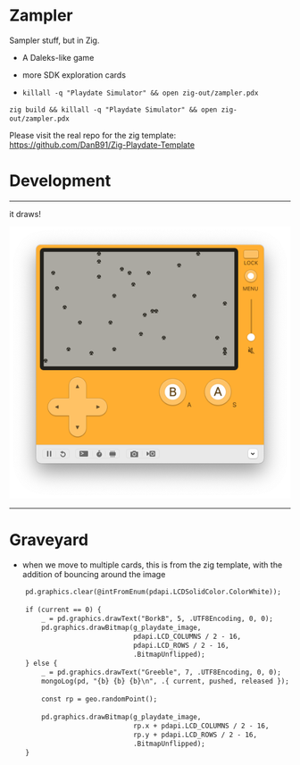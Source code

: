 # Zampler

Sampler stuff, but in Zig.

* A Daleks-like game
* more SDK exploration cards

* `killall -q "Playdate Simulator" && open zig-out/zampler.pdx`

```zig
zig build && killall -q "Playdate Simulator" && open zig-out/zampler.pdx
```


Please visit the real repo for the zig template: https://github.com/DanB91/Zig-Playdate-Template

# Development

-----

it draws!

![](ghassets/robot-drawing.png)

-----


# Graveyard

* when we move to multiple cards, this is from the zig template, with
  the addition of bouncing around the image 

```zig
    pd.graphics.clear(@intFromEnum(pdapi.LCDSolidColor.ColorWhite));

    if (current == 0) {
        _ = pd.graphics.drawText("BorkB", 5, .UTF8Encoding, 0, 0);
        pd.graphics.drawBitmap(g_playdate_image, 
                               pdapi.LCD_COLUMNS / 2 - 16, 
                               pdapi.LCD_ROWS / 2 - 16,
                               .BitmapUnflipped);
    } else {
        _ = pd.graphics.drawText("Greeble", 7, .UTF8Encoding, 0, 0);
        mongoLog(pd, "{b} {b} {b}\n", .{ current, pushed, released });

        const rp = geo.randomPoint();

        pd.graphics.drawBitmap(g_playdate_image, 
                               rp.x + pdapi.LCD_COLUMNS / 2 - 16, 
                               rp.y + pdapi.LCD_ROWS / 2 - 16,
                               .BitmapUnflipped);
    }
```